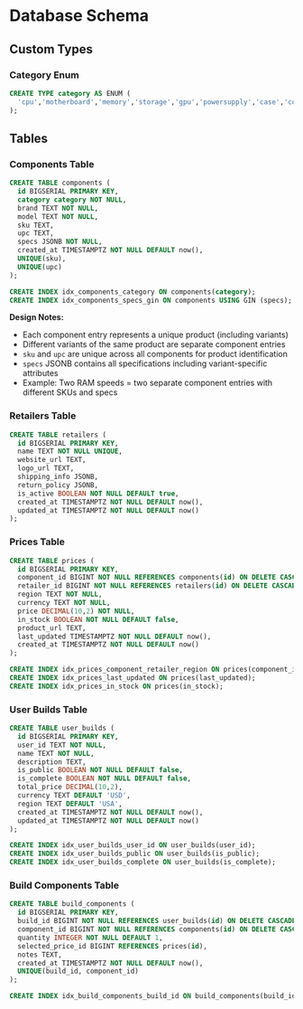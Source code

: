 # Database Schema

## Custom Types

### Category Enum
```sql
CREATE TYPE category AS ENUM (
  'cpu','motherboard','memory','storage','gpu','powersupply','case','cooler','monitor','expansioncard','peripherals','other'
);
```

## Tables

### Components Table
```sql
CREATE TABLE components (
  id BIGSERIAL PRIMARY KEY,
  category category NOT NULL,
  brand TEXT NOT NULL,
  model TEXT NOT NULL,
  sku TEXT,
  upc TEXT,
  specs JSONB NOT NULL,
  created_at TIMESTAMPTZ NOT NULL DEFAULT now(),
  UNIQUE(sku),
  UNIQUE(upc)
);

CREATE INDEX idx_components_category ON components(category);
CREATE INDEX idx_components_specs_gin ON components USING GIN (specs);
```

**Design Notes:**
- Each component entry represents a unique product (including variants)
- Different variants of the same product are separate component entries
- `sku` and `upc` are unique across all components for product identification
- `specs` JSONB contains all specifications including variant-specific attributes
- Example: Two RAM speeds = two separate component entries with different SKUs and specs

### Retailers Table
```sql
CREATE TABLE retailers (
  id BIGSERIAL PRIMARY KEY,
  name TEXT NOT NULL UNIQUE,
  website_url TEXT,
  logo_url TEXT,
  shipping_info JSONB,
  return_policy JSONB,
  is_active BOOLEAN NOT NULL DEFAULT true,
  created_at TIMESTAMPTZ NOT NULL DEFAULT now(),
  updated_at TIMESTAMPTZ NOT NULL DEFAULT now()
);
```

### Prices Table
```sql
CREATE TABLE prices (
  id BIGSERIAL PRIMARY KEY,
  component_id BIGINT NOT NULL REFERENCES components(id) ON DELETE CASCADE,
  retailer_id BIGINT NOT NULL REFERENCES retailers(id) ON DELETE CASCADE,
  region TEXT NOT NULL,
  currency TEXT NOT NULL,
  price DECIMAL(10,2) NOT NULL,
  in_stock BOOLEAN NOT NULL DEFAULT false,
  product_url TEXT,
  last_updated TIMESTAMPTZ NOT NULL DEFAULT now(),
  created_at TIMESTAMPTZ NOT NULL DEFAULT now()
);

CREATE INDEX idx_prices_component_retailer_region ON prices(component_id, retailer_id, region);
CREATE INDEX idx_prices_last_updated ON prices(last_updated);
CREATE INDEX idx_prices_in_stock ON prices(in_stock);
```

### User Builds Table
```sql
CREATE TABLE user_builds (
  id BIGSERIAL PRIMARY KEY,
  user_id TEXT NOT NULL,
  name TEXT NOT NULL,
  description TEXT,
  is_public BOOLEAN NOT NULL DEFAULT false,
  is_complete BOOLEAN NOT NULL DEFAULT false,
  total_price DECIMAL(10,2),
  currency TEXT DEFAULT 'USD',
  region TEXT DEFAULT 'USA',
  created_at TIMESTAMPTZ NOT NULL DEFAULT now(),
  updated_at TIMESTAMPTZ NOT NULL DEFAULT now()
);

CREATE INDEX idx_user_builds_user_id ON user_builds(user_id);
CREATE INDEX idx_user_builds_public ON user_builds(is_public);
CREATE INDEX idx_user_builds_complete ON user_builds(is_complete);
```

### Build Components Table
```sql
CREATE TABLE build_components (
  id BIGSERIAL PRIMARY KEY,
  build_id BIGINT NOT NULL REFERENCES user_builds(id) ON DELETE CASCADE,
  component_id BIGINT NOT NULL REFERENCES components(id) ON DELETE CASCADE,
  quantity INTEGER NOT NULL DEFAULT 1,
  selected_price_id BIGINT REFERENCES prices(id),
  notes TEXT,
  created_at TIMESTAMPTZ NOT NULL DEFAULT now(),
  UNIQUE(build_id, component_id)
);

CREATE INDEX idx_build_components_build_id ON build_components(build_id);
```
